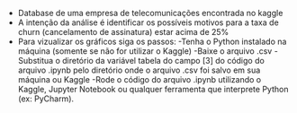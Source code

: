 - Database de uma empresa de telecomunicações encontrada no kaggle
- A intenção da análise é identificar os possíveis motivos para a taxa de churn (cancelamento de assinatura) estar acima de 25%
- Para vizualizar os gráficos siga os passos:
 -Tenha o Python instalado na máquina (somente se não for utilizar o Kaggle)
 -Baixe o arquivo .csv
 -Substitua o diretório da variável tabela do campo [3] do código do arquivo .ipynb pelo diretório onde o arquivo .csv foi salvo em sua máquina ou Kaggle
 -Rode o código do arquivo .ipynb utilizando o Kaggle, Jupyter Notebook ou qualquer ferramenta que interprete Python (ex: PyCharm).